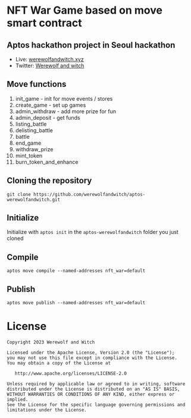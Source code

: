 
# NFT War Game based on move smart contract
## Aptos hackathon project in Seoul hackathon

- Live: [werewolfandwitch.xyz](https://werewolfandwitch.xyz/)
- Twitter: [Werewolf and witch](https://twitter.com/AWW_xyz)

## Move functions
1. init_game  - init for move events / stores
2. create_game - set up games 
3. admin_withdraw - add more prize for fun
4. admin_deposit - get funds 
5. listing_battle 
6. delisting_battle 
7. battle
8. end_game
9. withdraw_prize
10. mint_token
11. burn_token_and_enhance

## Cloning the repository
```git clone https://github.com/werewolfandwitch/aptos-werewolfandwitch.git```

## Initialize
Initialize with ```aptos init``` in the ```aptos-werewolfandwitch``` folder you just cloned

## Compile
```aptos move compile --named-addresses nft_war=default```

## Publish
```aptos move publish --named-addresses nft_war=default```


License
=======

    Copyright 2023 Werewolf and Witch

    Licensed under the Apache License, Version 2.0 (the "License");
    you may not use this file except in compliance with the License.
    You may obtain a copy of the License at

       http://www.apache.org/licenses/LICENSE-2.0

    Unless required by applicable law or agreed to in writing, software
    distributed under the License is distributed on an "AS IS" BASIS,
    WITHOUT WARRANTIES OR CONDITIONS OF ANY KIND, either express or implied.
    See the License for the specific language governing permissions and
    limitations under the License.


